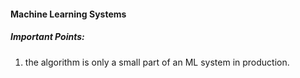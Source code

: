 #### Machine Learning Systems

##### Important Points: 

1. the algorithm is only a small part of an ML system in production.